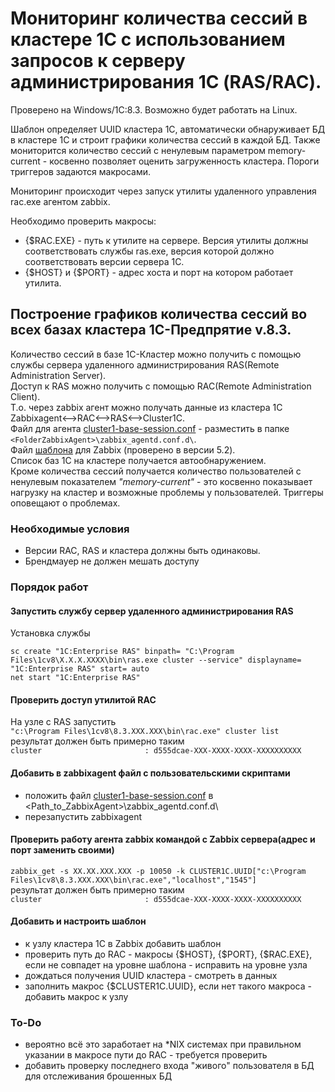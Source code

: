 # Мониторинг количества сессий в кластере 1С с использованием запросов к серверу администрирования 1С (RAS/RAC).
Проверено на Windows/1C:8.3.
Возможно будет работать на Linux.

Шаблон определяет UUID кластера 1С, автоматически обнаруживает БД в кластере 1С и строит графики количества сессий в каждой БД.
Также мониторится количество сессий с ненулевым параметром memory-current - косвенно позволяет оценить загруженность кластера. Пороги триггеров задаются макросами.

Мониторинг происходит через запуск утилиты удаленного управления rac.exe агентом zabbix.

Необходимо проверить макросы:
- {$RAC.EXE} - путь к утилите на сервере. Версия утилиты должны соответствовать службы ras.exe, версия которой должно соответствовать версии сервера 1С.
- {$HOST} и {$PORT} - адрес хоста и порт на котором работает утилита.



## Построение графиков количества сессий во всех базах кластера 1С-Предпрятие v.8.3.  
Количество сессий в базе 1С-Кластер можно получить с помощью службы сервера удаленного администрирования RAS(Remote Administration Server).  
Доступ к RAS можно получить с помощью RAC(Remote Administration Client).  
Т.о. через zabbix агент можно получать данные из кластера 1С  
    Zabbixagent<-->RAC<-->RAS<-->Cluster1C.  
Файл для агента [cluster1-base-session.conf](./cluster1-base-session.conf) - разместить в папке ```<FolderZabbixAgent>\zabbix_agentd.conf.d\```.  
Файл [шаблона](./Zabbix-NumberOfSsessionsCluster1C.yaml) для Zabbix (проверено в версии 5.2).  
Список баз 1С на кластере получается автообнаружением.  
Кроме количества сессий получается количество пользователей с ненулевым показателем  *"memory-current"* - это косвенно показывает нагрузку на кластер и возможные проблемы у пользователей. Триггеры оповещают о проблемах.  
  
### Необходимые условия  
- Версии RAC, RAS и кластера должны быть одинаковы.  
- Брендмауер не должен мешать доступу  
### Порядок работ  
#### Запустить службу сервер удаленного администрирования RAS  
Установка службы  
```
sc create "1C:Enterprise RAS" binpath= "C:\Program Files\1cv8\Х.Х.Х.ХХХХ\bin\ras.exe cluster --service" displayname= "1C:Enterprise RAS" start= auto
net start "1C:Enterprise RAS"
```
#### Проверить доступ утилитой RAC  
На узле с RAS запустить  
```"c:\Program Files\1cv8\8.3.XXX.XXX\bin\rac.exe" cluster list```  
результат должен быть примерно таким  
```cluster                       : d555dcae-XXX-XXXX-XXXX-XXXXXXXXXX```  
#### Добавить в zabbixagent файл с пользовательскими скриптами  
- положить файл [cluster1-base-session.conf](./cluster1-base-session.conf) в <Path_to_ZabbixAgent>\zabbix_agentd.conf.d\  
- перезапустить zabbixagent  
#### Проверить работу агента zabbix командой с Zabbix сервера(адрес и порт заменить своими)  
```zabbix_get -s XX.XX.XXX.XXX -p 10050 -k CLUSTER1C.UUID["c:\Program Files\1cv8\8.3.XXX.XXX\bin\rac.exe","localhost","1545"]```  
результат должен быть примерно таким  
```cluster                       : d555dcae-XXX-XXXX-XXXX-XXXXXXXXXX```  
#### Добавить и настроить шаблон  
- к узлу кластера 1С в Zabbix добавить шаблон  
- проверить путь до RAC - макросы {$HOST}, {$PORT}, {$RAC.EXE}, если не совпадет на уровне шаблона - исправить на уровне узла  
- дождаться получения UUID кластера - смотреть в данных  
- заполнить макрос {$CLUSTER1C.UUID}, если нет такого макроса - добавить макрос к узлу  
### To-Do  
- вероятно всё это заработает на \*NIX системах при правильном указании в макросе пути до RAC - требуется проверить  
- добавить проверку последнего входа "живого" пользователя в БД для отслеживания брошенных БД

  
